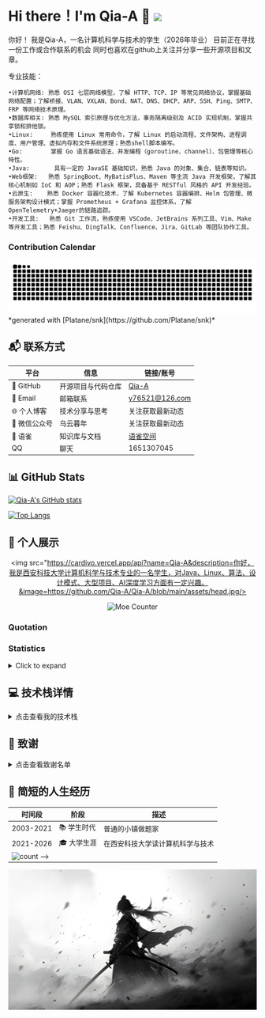# Hi there！I'm Qia-A 👋 <img src="https://github.com/laixintao/laixintao/blob/master/assets/wave.gif" width="29px">

<!--
**Qia-A/Qia-A** is a ✨ _special_ ✨ repository because its `README.md` (this file) appears on AHUA-Official GitHub profile.

- 🫡 I am a student of Xi 'an University of Science and Technology and will graduate in 2026.

- 📚️ I'm currently studying some back-end and monolithic architecture projects.

- 👯 I also want to find some interesting projects that I have completed in collaboration ...

- 🤔 I'm looking for a suitable job to help ...  

- ⚡ Fun fact: I am super handsome...
  -->

  你好！ 我是Qia-A，一名计算机科学与技术的学生（2026年毕业） 目前正在寻找一份工作或合作联系的机会  同时也喜欢在github上关注并分享一些开源项目和文章。

  专业技能：


 	•计算机网络: 熟悉 OSI 七层网络模型，了解 HTTP、TCP、IP 等常见网络协议，掌握基础网络配置；了解桥接、VLAN、VXLAN、Bond、NAT、DNS、DHCP、ARP、SSH、Ping、SMTP、FRP 等网络技术原理。
 	•数据库相关: 熟悉 MySQL 索引原理与优化方法，事务隔离级别及 ACID 实现机制，掌握共享锁和排他锁。
 	•Linux:     熟练使用 Linux 常用命令，了解 Linux 的启动流程、文件架构、进程调度、用户管理、虚拟内存和文件系统原理；熟悉shell脚本编写。
 	•Go:        掌握 Go 语言基础语法、并发编程（goroutine、channel）、包管理等核心特性。
 	•Java:       具有一定的 JavaSE 基础知识，熟悉 Java 的对象、集合、链表等知识。
 	•Web框架:   熟悉 SpringBoot、MyBatisPlus、Maven 等主流 Java 开发框架，了解其核心机制如 IoC 和 AOP；熟悉 Flask 框架，具备基于 RESTful 风格的 API 开发经验。
 	•云原生:    熟悉 Docker 容器化技术，了解 Kubernetes 容器编排、Helm 包管理、微服务架构设计模式；掌握 Prometheus + Grafana 监控体系，了解 OpenTelemetry+Jaeger的链路追踪。
 	•开发工具:   熟悉 Git 工作流，熟练使用 VSCode、JetBrains 系列工具、Vim、Make 等开发工具；熟悉 Feishu、DingTalk、Confluence、Jira、GitLab 等团队协作工具。

### Contribution Calendar

<!--https://raw.githubusercontent.com/Qia-A/Qia-A/output/github-contribution-grid-snake.svg" alt="snake gif" width="100%" 
https://github.com/AHUA-Official/AHUA-Official/blob/snk/github-contribution-grid-snake.svg -->

<picture>
  <source media="(prefers-color-scheme: dark)" srcset="https://raw.githubusercontent.com/AHUA-Official/AHUA-Official/refs/heads/snk/github-contribution-grid-snake-dark.svg">
  <source media="(prefers-color-scheme: light)" srcset="https://raw.githubusercontent.com/AHUA-Official/AHUA-Official/refs/heads/snk/github-contribution-grid-snake.svg">
  <img alt="github contribution grid snake animation" src="https://raw.githubusercontent.com/AHUA-Official/AHUA-Official/refs/heads/snk/github-contribution-grid-snake.svg">
</picture>
*generated with [Platane/snk](https://github.com/Platane/snk)*

## 📬 联系方式

| 平台          | 信息               | 链接/账号                                                 |
| ------------- | ------------------ | --------------------------------------------------------- |
| 🐙 GitHub     | 开源项目与代码仓库 | [Qia-A](https://github.com/Qia-A)            |
| 📧 Email      | 邮箱联系           | [y76521@126.com](mailto:y76521@126.com)    |
| 🌐 个人博客   | 技术分享与思考     | 关注获取最新动态  |
| 📱 微信公众号 | 乌云暮年 | 关注获取最新动态                                          |
| 📝 语雀       | 知识库与文档       | [语雀空间](https://www.yuque.com/u26059954/nzh32x) |
| QQ           |  	聊天						| 1651307045 |

## 📊 GitHub Stats

[![Qia-A's GitHub stats](https://github-readme-stats.vercel.app/api?username=Qia-A&theme=radical)](https://github.com/Qia-A/github-readme-stats)

[![Top Langs](https://github-readme-stats.vercel.app/api/top-langs/?username=Qia-A&theme=radical)](https://github.com/Qia-A/github-readme-stats)

## 🎨 个人展示

<div align="center">

<img src="https://cardivo.vercel.app/api?name=Qia-A&description=你好，我是西安科技大学计算机科学与技术专业的一名学生，对Java、Linux、算法、设计模式、大型项目、AI深度学习方面有一定兴趣。&image=https://github.com/Qia-A/Qia-A/blob/main/assets/head.jpg/>

![Moe Counter](https://count.getloli.com/get/@AHUA-Official)

</div>

### Quotation

<!--
<details>
<summary>Click to expand</summary>

Sometimes government export control regulations and trade sanctions can constrain our freedom to distribute copies of programs or contribute to projects internationally.  Software developers do not have the power to eliminate or override these restrictions, but what we can and must do is refuse to impose them as conditions of use or development of the program.  In this way, the restrictions will not affect activities and people outside the jurisdictions of these governments. Thus, we never require contributors to obedience to any nontrivial export regulations as a condition of exercising any of the essential freedoms. We will never proactively ban contributors from any country or region due to government export control regulations or trade sanctions unless we are under severe duress.

<a href="https://u.fsf.org/friendspring19"><img src="https://static.fsf.org/nosvn/images/badges/Spring19-dark-age.png" alt="Double the movement"></a>

> 正如我们享受他人的发明带来的巨大便利一样，我们也应该乐于有机会让自己的发明为他人服务，而且我们应该免费并慷慨地这么做。
>
> As we enjoy great advantages from the inventions of others, we should be glad of an opportunity to serve others by any invention of ours, and this we should do freely and generously.
>
> [Benjamin Franklin](https://www.gnu.org/home.en.html)

> 我们希望有一天，那些设置障碍使自己的人民与世界隔离、使人民互相隔离的政府，将认识到他们这么做不但伤害自己的利益，也伤害自己公民和全人类的权利。
>
> We hope that one day, governments who build barriers to disconnect their people from the world and each other will recognize that they are acting against their own interests, as well as the rights of their citizens and all humanity.
>
> [Improving Our Policies as We Continue to Enable Global Collaboration](https://blog.zoom.us/improving-our-policies-as-we-continue-to-enable-global-collaboration/)

> 我们支持软件用户的自由，因为我们坚信这是每个用户应得的。有了这些自由，软件用户，无论是个人还是集体，都可以掌控所运行的软件，并决定这些程序如何为自己服务。如果一个软件令用户失去了这种控制权，我们则称它为"非自由"的，或"专有"的程序。与自由软件相反，非自由软件会操控它的用户，而软件的开发者则掌控着软件。这使得非自由软件成为了非正义力量的帮凶。
>
> We campaign for these freedoms because everyone deserves them. With these freedoms, the users (both individually and collectively) control the program and what it does for them. When users don't control the program, we call it a "nonfree" or "proprietary" program. The nonfree program controls the users, and the developer controls the program; this makes the program an instrument of unjust power. 
>
> [What is Free Software?](https://www.gnu.org/philosophy/free-sw.en.html)

</details>
  -->

### Statistics

<details>
<summary>Click to expand</summary>

[![SunsetMkt's GitHub stats](https://github-readme-stats.vercel.app/api?username=AHUA-Official&show_icons=true&show=reviews,discussions_started,discussions_answered,prs_merged,prs_merged_percentage&theme=transparent)](https://github.com/anuraghazra/github-readme-stats)

[![Top Langs](https://github-readme-stats.vercel.app/api/top-langs/?username=AHUA-Official&langs_count=8&layout=donut&hide=html,css,fluent,scss,stylus&theme=transparent)](https://github.com/anuraghazra/github-readme-stats)

<!--[![GitHub Streak](https://streak-stats.demolab.com?user=AHUA-Official&theme=transparent)](https://git.io/streak-stats) -->

<!--<a href="https://gitroll.io/profile/up0e9TqeuU8RIZdY0PYx07zrDEXi2" target="_blank"><img src="https://gitroll.io/api/badges/profiles/v1/up0e9TqeuU8RIZdY0PYx07zrDEXi2" alt="GitRoll Profile Badge"/></a>
-->

![Moe Counter](https://count.getloli.com/get/@AHUA-Official)

![](https://hit.yhype.me/github/profile?user_id=26019675)

</details>

## 💻 技术栈详情

<details>
<summary>点击查看我的技术栈</summary>

*以下是我接触过的众多技术列表，但这并不意味着任何级别的知识、熟练程度或可用性。*

### 熟悉的 Language & Tool

<div>
<img src="https://cdn.jsdelivr.net/gh/devicons/devicon@latest/icons/linux/linux-original.svg" width="40" height="40" />
<img src="https://cdn.jsdelivr.net/gh/devicons/devicon@latest/icons/docker/docker-original-wordmark.svg" width="40" height="40" />
<img src="https://cdn.jsdelivr.net/gh/devicons/devicon@latest/icons/python/python-original-wordmark.svg" width="40" height="40" />
<img src="https://cdn.jsdelivr.net/gh/devicons/devicon@latest/icons/pycharm/pycharm-original.svg" width="40" height="40" />
<img src="https://cdn.jsdelivr.net/gh/devicons/devicon@latest/icons/spring/spring-original-wordmark.svg" width="40" height="40" />
<img src="https://cdn.jsdelivr.net/gh/devicons/devicon@latest/icons/vim/vim-original.svg" width="40" height="40" />
<img src="https://cdn.jsdelivr.net/gh/devicons/devicon@latest/icons/redis/redis-original-wordmark.svg" width="40" height="40"/>
<img src="https://cdn.jsdelivr.net/gh/devicons/devicon@latest/icons/java/java-original-wordmark.svg" width="40" height="40"/>
<img src="https://cdn.jsdelivr.net/gh/devicons/devicon@latest/icons/mysql/mysql-original.svg" width="40" height="40"/>
<img src="https://cdn.jsdelivr.net/gh/devicons/devicon@latest/icons/flask/flask-original-wordmark.svg" width="40" height="40"/>
<img src="https://cdn.jsdelivr.net/gh/devicons/devicon@latest/icons/bash/bash-original.svg" width="40" height="40"/>
<img src="https://cdn.jsdelivr.net/gh/devicons/devicon@latest/icons/nginx/nginx-original.svg" width="40" height="40" />   
<img src="https://cdn.jsdelivr.net/gh/devicons/devicon@latest/icons/git/git-original-wordmark.svg" width="40" height="40" /> 
<img src="https://cdn.jsdelivr.net/gh/devicons/devicon@latest/icons/centos/centos-original-wordmark.svg" width="40" height="40" />   
<img src="https://cdn.jsdelivr.net/gh/devicons/devicon@latest/icons/markdown/markdown-original.svg" width="40" height="40" />
<img src="https://cdn.jsdelivr.net/gh/devicons/devicon@latest/icons/go/go-original.svg" width="40" height="40" />
<img src="https://cdn.jsdelivr.net/gh/devicons/devicon@latest/icons/kubernetes/kubernetes-original-wordmark.svg" width="40" height="40" />
<img src="https://cdn.jsdelivr.net/gh/devicons/devicon@latest/icons/prometheus/prometheus-original-wordmark.svg" width="40" height="40" />
<img src="https://cdn.jsdelivr.net/gh/devicons/devicon@latest/icons/grafana/grafana-original-wordmark.svg" width="40" height="40" />
<img src="https://cdn.jsdelivr.net/gh/devicons/devicon@latest/icons/opentelemetry/opentelemetry-original-wordmark.svg" width="40" height="40" />
</div>

### 项目中使用过的语言和工具

<div>
<img src="https://cdn.jsdelivr.net/gh/devicons/devicon@latest/icons/postgresql/postgresql-original.svg" width="40" height="40" />
<img src="https://cdn.jsdelivr.net/gh/devicons/devicon@latest/icons/jetbrains/jetbrains-original.svg" width="40" height="40" />
<img src="https://cdn.jsdelivr.net/gh/devicons/devicon@latest/icons/jira/jira-original-wordmark.svg" width="40" height="40" />
<img src="https://cdn.jsdelivr.net/gh/devicons/devicon@latest/icons/opensuse/opensuse-original-wordmark.svg" width="40" height="40"/>
<img src="https://cdn.jsdelivr.net/gh/devicons/devicon@latest/icons/ubuntu/ubuntu-original-wordmark.svg" width="40" height="40" />
<img src="https://cdn.jsdelivr.net/gh/devicons/devicon@latest/icons/ssh/ssh-original-wordmark.svg" width="40" height="40" />
<img src="https://cdn.jsdelivr.net/gh/devicons/devicon@latest/icons/sqlite/sqlite-original-wordmark.svg" width="40" height="40" />
<img src="https://cdn.jsdelivr.net/gh/devicons/devicon@latest/icons/rockylinux/rockylinux-original-wordmark.svg" width="40" height="40" />
<img src="https://cdn.jsdelivr.net/gh/devicons/devicon@latest/icons/redhat/redhat-original.svg" width="40" height="40" />
<img src="https://cdn.jsdelivr.net/gh/devicons/devicon@latest/icons/jenkins/jenkins-original.svg" width="40" height="40" />   
<img src="https://cdn.jsdelivr.net/gh/devicons/devicon@latest/icons/matplotlib/matplotlib-original.svg" width="40" height="40" />
<img src="https://cdn.jsdelivr.net/gh/devicons/devicon@latest/icons/maven/maven-original-wordmark.svg" width="40" height="40" />
<img src="https://cdn.jsdelivr.net/gh/devicons/devicon@latest/icons/mariadb/mariadb-original.svg" width="40" height="40" />
<img src="https://cdn.jsdelivr.net/gh/devicons/devicon@latest/icons/awk/awk-original-wordmark.svg" width="40" height="40" />
<img src="https://cdn.jsdelivr.net/gh/devicons/devicon@latest/icons/aarch64/aarch64-original.svg" width="40" height="40" />
<img src="https://cdn.jsdelivr.net/gh/devicons/devicon@latest/icons/latex/latex-original.svg" width="40" height="40" />
<img src="https://cdn.jsdelivr.net/gh/devicons/devicon@latest/icons/stackoverflow/stackoverflow-original-wordmark.svg" width="40" height="40" />
<img src="https://cdn.jsdelivr.net/gh/devicons/devicon@latest/icons/tortoisegit/tortoisegit-original.svg" width="40" height="40" />
<img src="https://cdn.jsdelivr.net/gh/devicons/devicon@latest/icons/neo4j/neo4j-original-wordmark.svg" width="40" height="40" />  
<img src="https://cdn.jsdelivr.net/gh/devicons/devicon@latest/icons/gcc/gcc-original.svg" width="40" height="40" />
<img src="https://cdn.jsdelivr.net/gh/devicons/devicon@latest/icons/elasticsearch/elasticsearch-original-wordmark.svg" width="40" height="40" />
<img src="https://cdn.jsdelivr.net/gh/devicons/devicon@latest/icons/debian/debian-original-wordmark.svg" width="40" height="40" />  
<img src="https://cdn.jsdelivr.net/gh/devicons/devicon@latest/icons/tomcat/tomcat-original-wordmark.svg" width="40" height="40" />
<img src="https://cdn.jsdelivr.net/gh/devicons/devicon@latest/icons/wordpress/wordpress-original.svg" width="40" height="40" />
<img src="https://cdn.jsdelivr.net/gh/devicons/devicon@latest/icons/windows11/windows11-original.svg" width="40" height="40" />
<img src="https://cdn.jsdelivr.net/gh/devicons/devicon@latest/icons/vsphere/vsphere-original-wordmark.svg" width="40" height="40"/>
<img src="https://cdn.jsdelivr.net/gh/devicons/devicon@latest/icons/pytest/pytest-original-wordmark.svg" width="40" height="40"/>
<img src="https://cdn.jsdelivr.net/gh/devicons/devicon@latest/icons/ohmyzsh/ohmyzsh-original.svg" width="40" height="40" />
<img src="https://cdn.jsdelivr.net/gh/devicons/devicon@latest/icons/dbeaver/dbeaver-original.svg" width="40" height="40" />
<img src="https://cdn.jsdelivr.net/gh/devicons/devicon@latest/icons/oauth/oauth-original.svg" width="40" height="40" />
<img src="https://cdn.jsdelivr.net/gh/devicons/devicon@latest/icons/numpy/numpy-original-wordmark.svg" width="40" height="40" />
<img src="https://cdn.jsdelivr.net/gh/devicons/devicon@latest/icons/npm/npm-original-wordmark.svg" width="40" height="40" />
<img src="https://cdn.jsdelivr.net/gh/devicons/devicon@latest/icons/notion/notion-original.svg" width="40" height="40" />
<img src="https://cdn.jsdelivr.net/gh/devicons/devicon@latest/icons/github/github-original-wordmark.svg" width="40" height="40" />
<img src="https://cdn.jsdelivr.net/gh/devicons/devicon@latest/icons/gitlab/gitlab-original-wordmark.svg" width="40" height="40" />
<img src="https://cdn.jsdelivr.net/gh/devicons/devicon@latest/icons/hugo/hugo-original-wordmark.svg" width="40" height="40" />
</div>

### 想要学习的 Language & Tool

<div>
<img src="https://cdn.jsdelivr.net/gh/devicons/devicon@latest/icons/vuejs/vuejs-original.svg" width="40" height="40" />
<img src="https://cdn.jsdelivr.net/gh/devicons/devicon@latest/icons/yarn/yarn-original.svg" width="40" height="40" />
<img src="https://cdn.jsdelivr.net/gh/devicons/devicon@latest/icons/selenium/selenium-original.svg" width="40" height="40" />
<img src="https://cdn.jsdelivr.net/gh/devicons/devicon@latest/icons/graphql/graphql-plain-wordmark.svg" width="40" height="40" />
<img src="https://cdn.jsdelivr.net/gh/devicons/devicon@latest/icons/goland/goland-plain-wordmark.svg" width="40" height="40" />
<img src="https://cdn.jsdelivr.net/gh/devicons/devicon@latest/icons/html5/html5-original-wordmark.svg" width="40" height="40" />
<img src="https://cdn.jsdelivr.net/gh/devicons/devicon@latest/icons/lua/lua-plain.svg" width="40" height="40" />
<img src="https://cdn.jsdelivr.net/gh/devicons/devicon@latest/icons/openstack/openstack-original-wordmark.svg" width="40" height="40" />
</div>
<!--<--
[![My Skills](https://skillicons.dev/icons?i=ae,anaconda,androidstudio,apple,arch,arduino,atom,au,autocad,aws,azure,bash,bitbucket,blender,bootstrap,c,cs,cpp,cloudflare,codepen,css,debian,discord,bots,django,docker,dotnet,fastapi,fediverse,figma,flask,gcp,git,github,githubactions,gitlab,gmail,go,graphql,heroku,html,idea,ai,instagram,ipfs,java,js,jenkins,jquery,kali,kubernetes,latex,linkedin,linux,lua,md,mastodon,mint,mongodb,neovim,netlify,nginx,nodejs,notion,npm,obsidian,ps,php,planetscale,pnpm,powershell,pr,pycharm,py,pytorch,redhat,redis,regex,replit,sqlite,stackoverflow,selenium,svg,tensorflow,twitter,ts,ubuntu,unity,unreal,vercel,vim,visualstudio,vscode,vscodium,vue,webpack,windows,wordpress,workers&perline=15)](https://skillicons.dev)  -->

</details>

## 🙏 致谢

<details>
<summary>点击查看致谢名单</summary>

- [XUST](https://www.xust.edu.cn/) - 西安科技大学1大学是我的学校，谢谢我这么菜但我的学校还没有放弃我，也没有把我开除人籍。
- [Bitwarden](https://bitwarden.com/) - The password manager trusted by millions.
- [Cloudflare](https://www.cloudflare.com/) - Connect, protect and build everywhere.
- [Codeium](https://codeium.com/) - Excellent & free AI code completion solution.
- [Free Software Foundation](https://www.fsf.org/) & [GNU Operating System](https://www.gnu.org/home.en.html)
- [NameSilo](https://www.namesilo.com/domain/search-domains?rid=d0b7e93ym) - Trusted domain name registrar.
- [语雀](https://www.yuque.com/) - 语雀很好用
- [GitHub](https://github.com/) - GitHub上面有很多高质量的项目来着
- [AI工具集](https://openai.com/) - OpenAI、Claude、Gemini、DeepSeek、Kimi，没你们我写不出文档

</details>

## 📖 简短的人生经历

| 时间段                                                           | 阶段        | 描述                           |
| ---------------------------------------------------------------- | ----------- | ------------------------------ |
| 2003-2021                                                      | 📚 学生时代 | 普通的小镇做题家               |
| 2021-2026                                                       | 🎓 大学生涯 | 在西安科技大学读计算机科学与技术 |
| ![count](https://profile-counter.glitch.me/lxl66566/count.svg) --> |             |                                |

![屏幕截图 2023-09-28 160238](https://github.com/Qia-A/Qia-A/blob/main/assets/%E5%B0%BE%E5%9B%BE.png)
